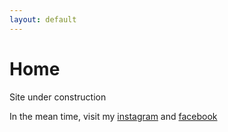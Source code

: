 ```yaml
---
layout: default
---
```


# Home

Site under construction

In the mean time, visit my [instagram](https://www.instagram.com/bhumigardendesigns/) and [facebook](https://www.facebook.com/BhumiDesigns/)
